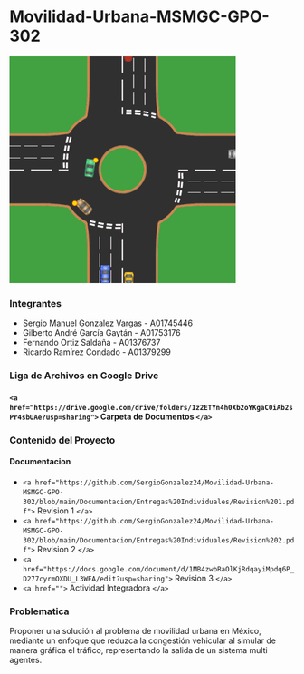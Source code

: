 
# Movilidad-Urbana-MSMGC-GPO-302

<p align="center">

![1667857505776](image/README/1667857505776.png)

</p>

### Integrantes

- Sergio Manuel Gonzalez Vargas - A01745446
- Gilberto André García Gaytán - A01753176
- Fernando Ortiz Saldaña - A01376737
- Ricardo Ramírez Condado - A01379299

### Liga de Archivos en Google Drive

#### `<a href="https://drive.google.com/drive/folders/1z2ETYn4h0Xb2oYKgaC0iAb2sPr4sbUAe?usp=sharing">` Carpeta de Documentos `</a>`

### Contenido del Proyecto

#### Documentacion

- `<a href="https://github.com/SergioGonzalez24/Movilidad-Urbana-MSMGC-GPO-302/blob/main/Documentacion/Entregas%20Individuales/Revision%201.pdf">` Revision 1 `</a>`
- `<a href="https://github.com/SergioGonzalez24/Movilidad-Urbana-MSMGC-GPO-302/blob/main/Documentacion/Entregas%20Individuales/Revision%202.pdf">` Revision 2 `</a>`
- `<a href="https://docs.google.com/document/d/1MB4zwbRaOlKjRdqayiMpdq6P_D277cyrmOXDU_L3WFA/edit?usp=sharing">` Revision 3 `</a>`
- `<a href="">` Actividad Integradora `</a>`

### Problematica

Proponer una solución al problema de movilidad urbana en México, mediante un enfoque que reduzca la congestión vehicular al simular de manera gráfica el tráfico, representando la salida de un sistema multi agentes.
